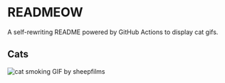 # READMEOW

A self-rewriting README powered by GitHub Actions to display cat gifs.

## Cats

![cat smoking GIF by sheepfilms](https://media2.giphy.com/media/l0ExdMHUDKteztyfe/200.gif?cid=9acd02dad6811adgei7y3qj53vn9xdhrcymd7ky599r0ecl0&ep=v1_gifs_search&rid=200.gif&ct=g)
